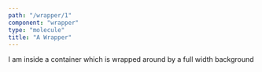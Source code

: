 ```yaml
---
path: "/wrapper/1"
component: "wrapper"
type: "molecule"
title: "A Wrapper"
---
```

<Box> 
<Wrapper
    backgroundImage={`url('https://serverless.com/_/src/assets/images/home.f0615646efeb7046034ea71275777a92.png')`}
    backgroundSize='contain'
    background='black'
    maxWidth={340}
  >
  <div style={{color: "white", height: "500px"}}> I am inside a container which is wrapped around by a full width background </div>
</Wrapper>
</Box>